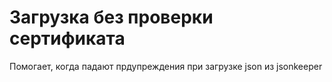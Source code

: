 # Загрузка без проверки сертификата

Помогает, когда падают прдупреждения при загрузке json из jsonkeeper
